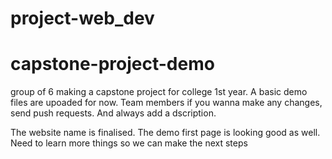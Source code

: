 # project-web_dev
# capstone-project-demo

group of 6 making a capstone project for college 1st year.
A basic demo files are upoaded for now. Team members if you wanna make any changes, send push requests. And always add a dscription.

The website name is finalised. 
The demo first page is looking good as well. 
Need to learn more things so we can make the next steps
